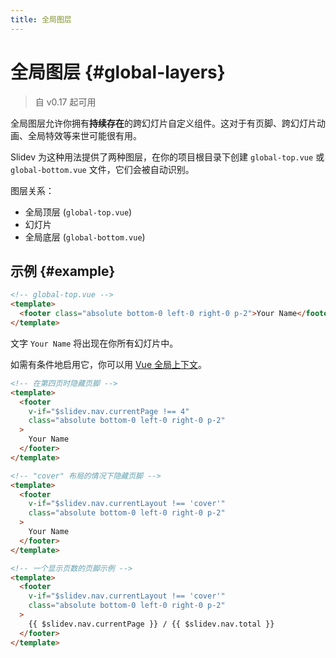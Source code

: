 ```yaml
---
title: 全局图层
---
```


# 全局图层 {#global-layers}

> 自 v0.17 起可用

全局图层允许你拥有**持续存在**的跨幻灯片自定义组件。这对于有页脚、跨幻灯片动画、全局特效等来世可能很有用。

Slidev 为这种用法提供了两种图层，在你的项目根目录下创建 `global-top.vue` 或 `global-bottom.vue` 文件，它们会被自动识别。

图层关系：

- 全局顶层 (`global-top.vue`)
- 幻灯片
- 全局底层 (`global-bottom.vue`)

## 示例 {#example}

```html
<!-- global-top.vue -->
<template>
  <footer class="absolute bottom-0 left-0 right-0 p-2">Your Name</footer>
</template>
```

文字 `Your Name` 将出现在你所有幻灯片中。

如需有条件地启用它，你可以用 [Vue 全局上下文](/custom/vue-context)。

```html
<!-- 在第四页时隐藏页脚 -->
<template>
  <footer
    v-if="$slidev.nav.currentPage !== 4"
    class="absolute bottom-0 left-0 right-0 p-2"
  >
    Your Name
  </footer>
</template>
```

```html
<!-- "cover" 布局的情况下隐藏页脚 -->
<template>
  <footer
    v-if="$slidev.nav.currentLayout !== 'cover'"
    class="absolute bottom-0 left-0 right-0 p-2"
  >
    Your Name
  </footer>
</template>
```

```html
<!-- 一个显示页数的页脚示例 -->
<template>
  <footer
    v-if="$slidev.nav.currentLayout !== 'cover'"
    class="absolute bottom-0 left-0 right-0 p-2"
  >
    {{ $slidev.nav.currentPage }} / {{ $slidev.nav.total }}
  </footer>
</template>
```
